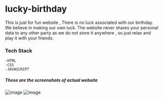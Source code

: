 # lucky-birthday
 This is just for fun website , There is no luck associated with our birthday. We believe in making our own luck. The website never shares your personal data to any other party as we do not store it anywhere , so just relax and play it with your friends.

### Tech Stack 
    -HTML
    -CSS
    -JAVASCRIPT
   
##### These are the screenshots of actual website 


 ![image](https://user-images.githubusercontent.com/66175237/188260310-bbf06d92-3658-4f31-a36a-1a9e5ba948d4.png)
![image](https://user-images.githubusercontent.com/66175237/188260345-060bfd9a-0446-4e67-b11f-15330f57435d.png)

